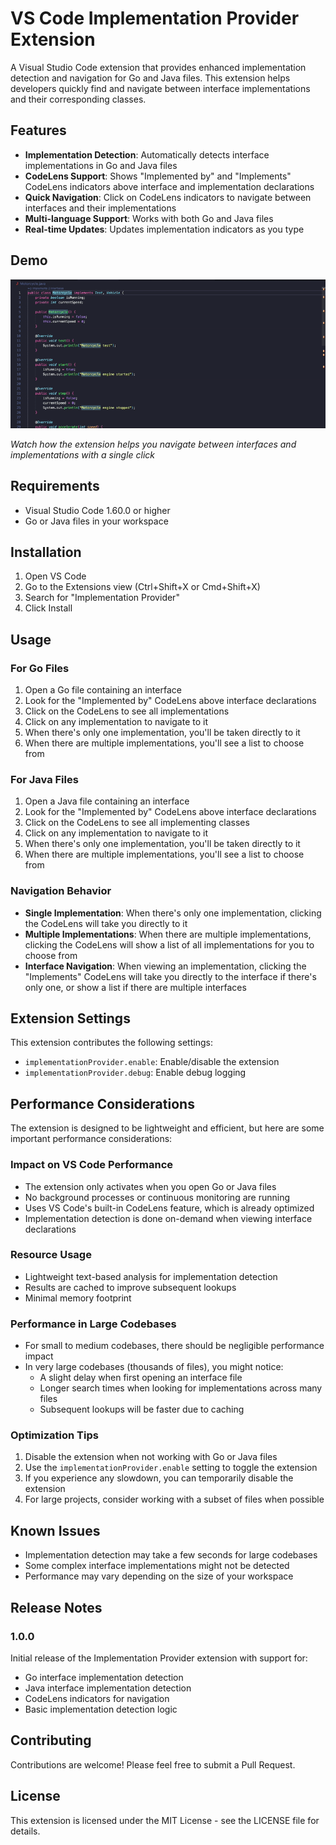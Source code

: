 # VS Code Implementation Provider Extension

A Visual Studio Code extension that provides enhanced implementation detection and navigation for Go and Java files. This extension helps developers quickly find and navigate between interface implementations and their corresponding classes.

## Features

- **Implementation Detection**: Automatically detects interface implementations in Go and Java files
- **CodeLens Support**: Shows "Implemented by" and "Implements" CodeLens indicators above interface and implementation declarations
- **Quick Navigation**: Click on CodeLens indicators to navigate between interfaces and their implementations
- **Multi-language Support**: Works with both Go and Java files
- **Real-time Updates**: Updates implementation indicators as you type

## Demo

![Implementation Provider Demo](media/implementation-provider-demo.gif)

*Watch how the extension helps you navigate between interfaces and implementations with a single click*

## Requirements

- Visual Studio Code 1.60.0 or higher
- Go or Java files in your workspace

## Installation

1. Open VS Code
2. Go to the Extensions view (Ctrl+Shift+X or Cmd+Shift+X)
3. Search for "Implementation Provider"
4. Click Install

## Usage

### For Go Files

1. Open a Go file containing an interface
2. Look for the "Implemented by" CodeLens above interface declarations
3. Click on the CodeLens to see all implementations
4. Click on any implementation to navigate to it
5. When there's only one implementation, you'll be taken directly to it
6. When there are multiple implementations, you'll see a list to choose from

### For Java Files

1. Open a Java file containing an interface
2. Look for the "Implemented by" CodeLens above interface declarations
3. Click on the CodeLens to see all implementing classes
4. Click on any implementation to navigate to it
5. When there's only one implementation, you'll be taken directly to it
6. When there are multiple implementations, you'll see a list to choose from

### Navigation Behavior

- **Single Implementation**: When there's only one implementation, clicking the CodeLens will take you directly to it
- **Multiple Implementations**: When there are multiple implementations, clicking the CodeLens will show a list of all implementations for you to choose from
- **Interface Navigation**: When viewing an implementation, clicking the "Implements" CodeLens will take you directly to the interface if there's only one, or show a list if there are multiple interfaces

## Extension Settings

This extension contributes the following settings:

* `implementationProvider.enable`: Enable/disable the extension
* `implementationProvider.debug`: Enable debug logging

## Performance Considerations

The extension is designed to be lightweight and efficient, but here are some important performance considerations:

### Impact on VS Code Performance
- The extension only activates when you open Go or Java files
- No background processes or continuous monitoring are running
- Uses VS Code's built-in CodeLens feature, which is already optimized
- Implementation detection is done on-demand when viewing interface declarations

### Resource Usage
- Lightweight text-based analysis for implementation detection
- Results are cached to improve subsequent lookups
- Minimal memory footprint

### Performance in Large Codebases
- For small to medium codebases, there should be negligible performance impact
- In very large codebases (thousands of files), you might notice:
  - A slight delay when first opening an interface file
  - Longer search times when looking for implementations across many files
  - Subsequent lookups will be faster due to caching

### Optimization Tips
1. Disable the extension when not working with Go or Java files
2. Use the `implementationProvider.enable` setting to toggle the extension
3. If you experience any slowdown, you can temporarily disable the extension
4. For large projects, consider working with a subset of files when possible

## Known Issues

- Implementation detection may take a few seconds for large codebases
- Some complex interface implementations might not be detected
- Performance may vary depending on the size of your workspace

## Release Notes

### 1.0.0

Initial release of the Implementation Provider extension with support for:
- Go interface implementation detection
- Java interface implementation detection
- CodeLens indicators for navigation
- Basic implementation detection logic

## Contributing

Contributions are welcome! Please feel free to submit a Pull Request.

## License

This extension is licensed under the MIT License - see the LICENSE file for details. 